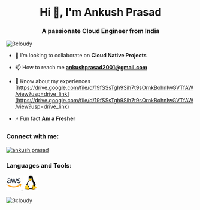 <h1 align="center">Hi 👋, I'm Ankush Prasad</h1>
<h3 align="center">A passionate Cloud Engineer from India</h3>

<p align="left"> <img src="https://komarev.com/ghpvc/?username=3cloudy&label=Profile%20views&color=0e75b6&style=flat" alt="3cloudy" /> </p>

- 👯 I’m looking to collaborate on **Cloud Native Projects**

- 📫 How to reach me **ankushprasad2001@gmail.com**

- 📄 Know about my experiences [https://drive.google.com/file/d/19fSSsTgh9Sih7t9sOrnkBohnIwGVTfAW/view?usp=drive_link](https://drive.google.com/file/d/19fSSsTgh9Sih7t9sOrnkBohnIwGVTfAW/view?usp=drive_link)

- ⚡ Fun fact **Am a Fresher**

<h3 align="left">Connect with me:</h3>
<p align="left">
<a href="https://linkedin.com/in/ankush prasad" target="blank"><img align="center" src="https://raw.githubusercontent.com/rahuldkjain/github-profile-readme-generator/master/src/images/icons/Social/linked-in-alt.svg" alt="ankush prasad" height="30" width="40" /></a>
</p>

<h3 align="left">Languages and Tools:</h3>
<p align="left"> <a href="https://aws.amazon.com" target="_blank" rel="noreferrer"> <img src="https://raw.githubusercontent.com/devicons/devicon/master/icons/amazonwebservices/amazonwebservices-original-wordmark.svg" alt="aws" width="40" height="40"/> </a> <a href="https://www.linux.org/" target="_blank" rel="noreferrer"> <img src="https://raw.githubusercontent.com/devicons/devicon/master/icons/linux/linux-original.svg" alt="linux" width="40" height="40"/> </a> </p>

<p><img align="center" src="https://github-readme-stats.vercel.app/api/top-langs?username=3cloudy&show_icons=true&locale=en&layout=compact" alt="3cloudy" /></p>

